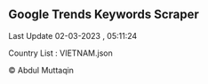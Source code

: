 

## Google Trends Keywords Scraper 
 
Last Update 02-03-2023 , 05:11:24

Country List :
VIETNAM.json



© Abdul Muttaqin 
